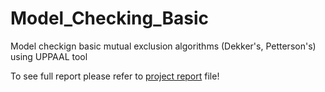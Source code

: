 # Model_Checking_Basic
Model checkign basic mutual exclusion algorithms (Dekker's, Petterson's) using UPPAAL tool

To see full report please refer to [project report](proj_report.pdf) file!
